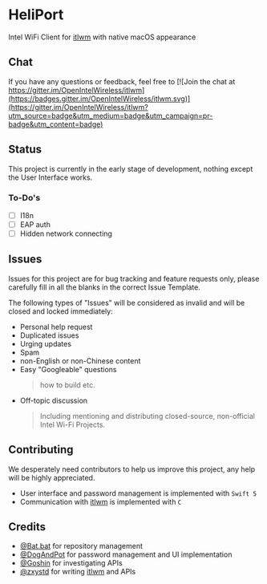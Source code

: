 # HeliPort

Intel WiFi Client for [itlwm](https://github.com/zxystd/itlwm) with native macOS appearance

## Chat

If you have any questions or feedback, feel free to [![Join the chat at https://gitter.im/OpenIntelWireless/itlwm](https://badges.gitter.im/OpenIntelWireless/itlwm.svg)](https://gitter.im/OpenIntelWireless/itlwm?utm_source=badge&utm_medium=badge&utm_campaign=pr-badge&utm_content=badge)

## Status

This project is currently in the early stage of development, nothing except the User Interface works.

### To-Do's

- [ ] I18n
- [ ] EAP auth
- [ ] Hidden network connecting

## Issues

Issues for this project are for bug tracking and feature requests only, please carefully fill in all the blanks in the correct Issue Template.

The following types of "Issues" will be considered as invalid and will be closed and locked immediately:

- Personal help request
- Duplicated issues
- Urging updates
- Spam
- non-English or non-Chinese content
- Easy "Googleable" questions
  > how to build etc.
- Off-topic discussion
  > Including mentioning and distributing closed-source, non-official Intel Wi-Fi Projects.

## Contributing

We desperately need contributors to help us improve this project, any help will be highly appreciated.

- User interface and password management is implemented with `Swift 5`
- Communication with [itlwm](https://github.com/zxystd/itlwm) is implemented with `C`

## Credits

- [@Bat.bat](https://github.com/williambj1) for repository management
- [@DogAndPot](https://github.com/DogAndPot) for password management and UI implementation
- [@Goshin](https://github.com/Goshin) for investigating APIs
- [@zxystd](https://github.com/zxystd) for writing [itlwm](https://github.com/zxystd/itlwm) and APIs
